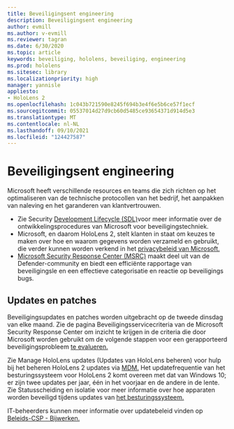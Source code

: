 ```yaml
---
title: Beveiligingsent engineering
description: Beveiligingsent engineering
author: evmill
ms.author: v-evmill
ms.reviewer: tagran
ms.date: 6/30/2020
ms.topic: article
keywords: beveiliging, hololens, beveiliging, engineering
ms.prod: hololens
ms.sitesec: library
ms.localizationpriority: high
manager: yannisle
appliesto:
- HoloLens 2
ms.openlocfilehash: 1c043b721590e8245f694b3e4f6e5b6ce57f1ecf
ms.sourcegitcommit: 05537014d27d9cb60d5485ce93654371d914d5e3
ms.translationtype: MT
ms.contentlocale: nl-NL
ms.lasthandoff: 09/10/2021
ms.locfileid: "124427587"
---
```

# <a name="security-engineering"></a>Beveiligingsent engineering

Microsoft heeft verschillende resources en teams die zich richten op het optimaliseren van de technische protocollen van het bedrijf, het aanpakken van naleving en het garanderen van klantvertrouwen. 

  * Zie Security [Development Lifecycle (SDL)](https://www.microsoft.com/securityengineering/sdl)voor meer informatie over de ontwikkelingsprocedures van Microsoft voor beveiligingstechniek.
  * Microsoft, en daarom HoloLens 2, stelt klanten in staat om keuzes te maken over hoe en waarom gegevens worden verzameld en gebruikt, die verder kunnen worden verkend in het [privacybeleid van Microsoft.](https://privacy.microsoft.com/) 
  * [Microsoft Security Response Center (MSRC)](https://www.microsoft.com/msrc) maakt deel uit van de Defender-community en biedt een efficiënte rapportage van beveiligingsle en een effectieve categorisatie en reactie op beveiligings bugs. 

## <a name="updates-and-patches"></a>Updates en patches

Beveiligingsupdates en patches worden uitgebracht op de tweede dinsdag van elke maand. Zie de pagina Beveiligingsservicecriteria van de Microsoft Security Response Center om inzicht te krijgen in de criteria die door Microsoft worden gebruikt om de volgende stappen voor een gerapporteerd beveiligingsprobleem [te evalueren.](https://www.microsoft.com/msrc/windows-security-servicing-criteria) 

Zie Manage HoloLens updates (Updates van HoloLens beheren) voor hulp bij het beheren HoloLens 2 updates via [MDM.](hololens-updates.md) Het updatefrequentie van het besturingssysteem voor HoloLens 2 komt overeen met dat van Windows 10; er zijn twee updates per jaar, één in het voorjaar en de andere in de lente. Zie Statusscheiding en isolatie voor meer informatie over hoe apparaten worden beveiligd tijdens updates van [het besturingssysteem.](security-state-separation-isolation.md) 

IT-beheerders kunnen meer informatie over updatebeleid vinden op [Beleids-CSP - Bijwerken.](/windows/client-management/mdm/policy-csp-update) 

